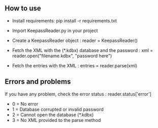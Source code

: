 How to use
----------

* Install requirements: pip install -r requirements.txt

* Import KeepassReader.py in your project

* Create a KeepassReader object : reader = KeepassReader()

* Fetch the XML with the (*.kdbx) database and the password : xml = reader.open("filename.kdbx", "password here")

* Fetch the entries with the XML : entries = reader.parse(xml)

Errors and problems
-------------------

If you have any problem, check the error status : reader.status['error']

* 0 = No error
* 1 = Database corrupted or invalid password
* 2 = Cannot open the database (*.kdbx)
* 3 = No XML provided to the parse method
